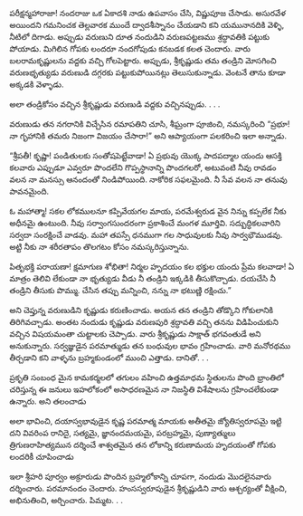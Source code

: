 ﻿పరీక్షన్మహారాజా! నందరాజు ఒక ఏకాదశి నాడు ఉపవాసం చేసి, విష్ణుపూజ చేసాడు. అసురవేళ అయిందని గమనించక తెల్లవారక ముందే ద్వాదశీస్నానం చేయడాని కని యమునానదికి వెళ్ళి, నీటిలో దిగాడు. అప్పుడు వరుణుని దూత నందుడిని వరుణపట్టణము శ్రద్ధావతికి పట్టుకు పోయాడు. మిగిలిన గోపకు లందరూ నందగోపుడు కనబడక కలత చెందారు. వారు బలరామకృష్ణులను వద్దకు వచ్చి గోలపెట్టారు. అప్పుడు, శ్రీకృష్ణుడు తమ తండ్రిని మోసగించి వరుణభృత్యుడు వరుణుడి దగ్గరకు పట్టుకుపోయినట్లు తెలుసుకున్నాడు. వెంటనే తాను కూడా అక్కడకి వెళ్ళాడు. 

అలా తండ్రికోసం వచ్చిన శ్రీకృష్ణుడు వరుణుడి వద్దకు వచ్చినప్పుడు. . . . 

వరుణుడు తన నగరానికి విచ్చేసిన రమాపతిని చూసి, శీఘ్రంగా పూజించి, నమస్కరించి “ప్రభూ! నా గృహానికి తమరు నిజంగా విజయం చేసారా!” అని ఆప్యాయంగా పలకరించి ఇలా అన్నాడు. 

“శ్రీపతీ! కృష్ణా! పండితులకు సంతోషపెట్టేవాడా! ఏ ప్రభువు యొక్క పాదపద్మాల యందు ఆసక్తి కలవారు ఎప్పుడూ ఎవ్వరూ పొందలేని గొప్పస్థానాన్ని పొందగలరో, అటువంటి నీవు రావడం వలన నా మనస్సు ఆనందంతో నిండిపోయింది. నాకోరిక సఫలమైంది. నీ సేవ వలన నా తనువు పావనమైంది. 

ఓ మహాత్మా! సకల లోకములనూ కప్పివేయగల మాయ, పరమేశ్వరుడ వైన నిన్ను కప్పలేక నీకు అధీనమై ఉంటుంది. నీవు సర్వాంగసుందరంగా ప్రకాశించే మంగళ మూర్తివి. సద్బుద్ధికలవారిని సర్వదా సంరక్షించే వాడవు. మహా తపస్సే ధనముగా గల సాధువులకు నీవు సార్వభౌముడవు. అట్టి నీకు నా శరీరతాపం తొలగటం కోసం నమస్కరిస్తున్నాను. 

పితృభక్తి పరాయణా! క్షమాగుణ శోభితా! నిర్మల హృదయం కల భక్తుల యందు ప్రేమ కలవాడా! ఏ మాత్రం తెలివి లేకుండా నా భృత్యుడు వీడు నీ తండ్రిని ఇక్కడికి తీసుకొచ్చాడు. దయచేసి నీ తండ్రిని తీసుకు పొమ్ము. చేసిన తప్పు మన్నించి, నన్ను నా భటుణ్ణి రక్షించు.” 

అని చెప్తున్న వరుణుడిని కృష్ణుడు కరుణించాడు. అయన తన తండ్రిని తోడ్కొని గోకులానికి తిరిగివచ్చాడు. అంతట నందుడు కృష్ణుడు వరుణపురి శ్రద్ధావతి వచ్చి తనను విడిపించుకుని వచ్చిన విషయమంతా చుట్టాలకు చెప్పాడు. వారు శ్రీకృష్ణుడు సాక్షాత్ భగవంతుడే అని అనుకున్నారు. సర్వజ్ఞుడైన పరమాత్ముడు తన బంధువుల భావం గ్రహించాడు. వారి మనోరథము తీర్చడాని కని వాళ్ళను బ్రహ్మకుండంలో ముంచి ఎత్తాడు. దానితో. . . 

ప్రకృతి సంబంధ మైన కామకర్మలలో తగులం వహించి ఉత్తమాధమ స్థితులను పొంది భ్రాంతిలో చరిస్తున్న ఈ జనులు ఇహలోకంలో అసాధరణమైన నా నిజస్థితి విశేషాలను గ్రహించలేకుండా ఉన్నారు. అని తలంచాడు 

అలా భావించి, దయాస్వభావుడైన కృష్ణ పరమాత్మ మాయకు అతీతమై జ్యోతిస్వరూపమై ఇట్టి దని వివరింప రానిదై, సత్యమై, జ్ఞానందమయమై, పరబ్రహ్మమై, పుణ్యాత్ములు త్రిగుణరాహిత్యమున దర్శించే శాశ్వతమైన తన లోకాన్ని కరుణామయ హృదయంతో గోపకు లందరికీ చూపించాడు 

ఇలా శ్రీహరి పూర్వం అక్రూరుడు పొందిన బ్రహ్మలోకాన్ని చూపగా, నందుడు మొదలైనవారు దర్శించారు. పరమానందం చెందారు. హంసస్వరూపుడైన శ్రీకృష్ణుడిని వారు ఆశ్చర్యంతో వీక్షించి, అభినుతించి, అర్చించారు. పిమ్మట. . . 

